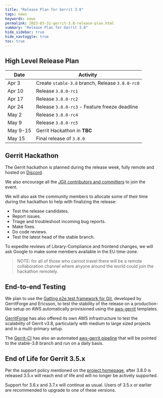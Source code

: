 ```yaml
---
title: "Release Plan for Gerrit 3.8"
tags: news
keywords: news
permalink: 2023-03-31-gerrit-3.8-release-plan.html
summary: "Release Plan for Gerrit 3.8"
hide_sidebar: true
hide_navtoggle: true
toc: true
---
```


## High Level Release Plan

| Date      | Activity                                           |
|-----------|----------------------------------------------------|
| Apr  3    | Create `stable-3.8` branch, Release `3.8.0-rc0`    |
| Apr 10    | Release `3.8.0-rc1`                                |
| Apr 17    | Release `3.8.0-rc2`                                |
| Apr 24    | Release `3.8.0-rc3` - Feature freeze deadline      |
| May  2    | Release `3.8.0-rc4`                                |
| May  9    | Release `3.8.0-rc5`                                |
| May  9-15 | Gerrit Hackathon in **TBC**                        |
| May  15   | Final release of `3.8.0`                           |

## Gerrit Hackathon

The Gerrit hackathon is planned during the release week, fully remote and hosted on [Discord](https://discord.gg/M2p2gY2f?event=1103076281366622210).

We also encourage all the [JGit contributors and committers](https://projects.eclipse.org/projects/technology.jgit/who)
to join the event.

We will also ask the community members to allocate some of their time during the
hackathon to help with finalizing the release:

- Test the release candidates.
- Report issues.
- Triage and troubleshoot incoming bug reports.
- Make fixes.
- Do code reviews.
- Test the latest head of the stable branch.

To expedite reviews of Library-Compliance and frontend changes, we will ask
Google to make some members available in the EU time-zone.

> NOTE: for all of those who cannot travel there will be a remote collaboration
> channel where anyone around the world could join the hackathon remotely.

## End-to-end Testing

We plan to use the
[Gatling e2e test framework for Git](https://gerrit-review.googlesource.com/Documentation/dev-e2e-tests.html),
developed by GerritForge and Ericsson, to test the stability of the release
on a production-like setup on AWS automatically provisioned using the
[aws-gerrit](https://gerrit.googlesource.com/aws-gerrit) templates.

[GerritForge](https://www.gerritforge.com) has also offered its own AWS
infrastructure to test the scalability of Gerrit v3.8, particularly with
medium to large sized projects and in a multi-primary setup.

The [Gerrit-CI](https://gerrit-ci.gerritforge.com) has also an automated
[aws-gerrit pipeline](https://gerrit-ci.gerritforge.com/job/gatling-gerrit-test/)
that will be pointed to the stable-3.8 branch and run on a daily basis.

## End of Life for Gerrit 3.5.x

Per the support policy mentioned on the
[project homepage](https://www.gerritcodereview.com/support.html#supported-versions),
after 3.8.0 is released 3.5.x will reach end of life and will no longer be
actively supported.

Support for 3.6.x and 3.7.x will continue as usual.
Users of 3.5.x or earlier are recommended to upgrade to one of these versions.
